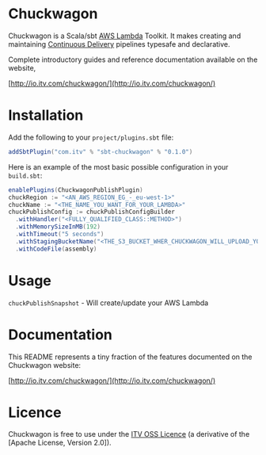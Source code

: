 # Chuckwagon

Chuckwagon is a Scala/sbt [AWS Lambda](https://aws.amazon.com/lambda/) Toolkit. It makes creating and maintaining [Continuous Delivery](http://www.alwaysagileconsulting.com/articles/what-is-continuous-delivery/) pipelines typesafe and declarative.

Complete introductory guides and reference documentation available on the website,

[http://io.itv.com/chuckwagon/](http://io.itv.com/chuckwagon/)

# Installation

Add the following to your `project/plugins.sbt` file:


```scala
addSbtPlugin("com.itv" % "sbt-chuckwagon" % "0.1.0")
```

Here is an example of the most basic possible configuration in your `build.sbt`:

```scala
enablePlugins(ChuckwagonPublishPlugin)
chuckRegion := "<AN_AWS_REGION_EG_-_eu-west-1>"
chuckName := "<THE_NAME_YOU_WANT_FOR_YOUR_LAMBDA>"
chuckPublishConfig := chuckPublishConfigBuilder
  .withHandler("<FULLY_QUALIFIED_CLASS::METHOD>")
  .withMemorySizeInMB(192)
  .withTimeout("5 seconds")
  .withStagingBucketName("<THE_S3_BUCKET_WHER_CHUCKWAGON_WILL_UPLOAD_YOUR_CODE")
  .withCodeFile(assembly)
```

# Usage

```chuckPublishSnapshot``` - Will create/update your AWS Lambda

# Documentation

This README represents a tiny fraction of the features documented on the Chuckwagon website:

[http://io.itv.com/chuckwagon/](http://io.itv.com/chuckwagon/)

# Licence

Chuckwagon is free to use under the [ITV OSS Licence](http://io.itv.com/chuckwagon/) (a derivative of the [Apache License, Version 2.0]).